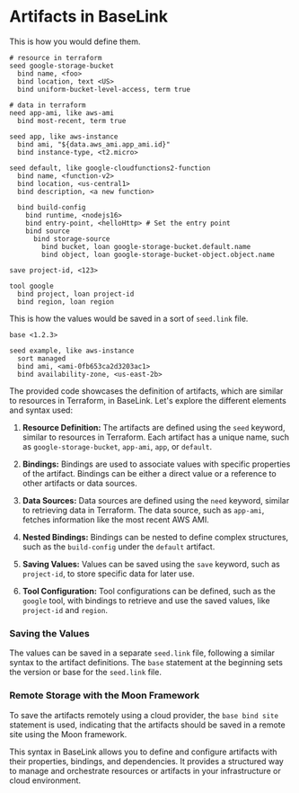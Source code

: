 # Artifacts in BaseLink

This is how you would define them.

```
# resource in terraform
seed google-storage-bucket
  bind name, <foo>
  bind location, text <US>
  bind uniform-bucket-level-access, term true

# data in terraform
need app-ami, like aws-ami
  bind most-recent, term true

seed app, like aws-instance
  bind ami, "${data.aws_ami.app_ami.id}"
  bind instance-type, <t2.micro>

seed default, like google-cloudfunctions2-function
  bind name, <function-v2>
  bind location, <us-central1>
  bind description, <a new function>

  bind build-config
    bind runtime, <nodejs16>
    bind entry-point, <helloHttp> # Set the entry point
    bind source
      bind storage-source
        bind bucket, loan google-storage-bucket.default.name
        bind object, loan google-storage-bucket-object.object.name

save project-id, <123>

tool google
  bind project, loan project-id
  bind region, loan region
```

This is how the values would be saved in a sort of `seed.link` file.

```
base <1.2.3>

seed example, like aws-instance
  sort managed
  bind ami, <ami-0fb653ca2d3203ac1>
  bind availability-zone, <us-east-2b>
```

The provided code showcases the definition of artifacts, which are
similar to resources in Terraform, in BaseLink. Let's explore the
different elements and syntax used:

1. **Resource Definition:** The artifacts are defined using the `seed`
   keyword, similar to resources in Terraform. Each artifact has a
   unique name, such as `google-storage-bucket`, `app-ami`, `app`, or
   `default`.

2. **Bindings:** Bindings are used to associate values with specific
   properties of the artifact. Bindings can be either a direct value or
   a reference to other artifacts or data sources.

3. **Data Sources:** Data sources are defined using the `need` keyword,
   similar to retrieving data in Terraform. The data source, such as
   `app-ami`, fetches information like the most recent AWS AMI.

4. **Nested Bindings:** Bindings can be nested to define complex
   structures, such as the `build-config` under the `default` artifact.

5. **Saving Values:** Values can be saved using the `save` keyword, such
   as `project-id`, to store specific data for later use.

6. **Tool Configuration:** Tool configurations can be defined, such as
   the `google` tool, with bindings to retrieve and use the saved
   values, like `project-id` and `region`.

### Saving the Values

The values can be saved in a separate `seed.link` file, following a
similar syntax to the artifact definitions. The `base` statement at the
beginning sets the version or base for the `seed.link` file.

### Remote Storage with the Moon Framework

To save the artifacts remotely using a cloud provider, the
`base bind site` statement is used, indicating that the artifacts should
be saved in a remote site using the Moon framework.

This syntax in BaseLink allows you to define and configure artifacts
with their properties, bindings, and dependencies. It provides a
structured way to manage and orchestrate resources or artifacts in your
infrastructure or cloud environment.

